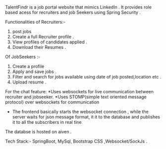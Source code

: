 TalentFindr is a job portal website that mimics LinkedIn . It provides role based acess for recruiters and job Seekers using Spring Security .

Functionalities of Recruiters:-
1) post jobs
2) Create a full Recruiter profile .
3) View profiles of candidates applied .
4) Download their Resumes .

Of JobSeekers :-
1) Create a profile
2) Apply and save  jobs .
3) Filter and search for jobs available using date of job posted,location etc .
4) Upload resume .


For the chat feature:
*Uses websockets for live communication between recruiter and jobseeker.
*Uses STOMP(simple text oriented message protocol) over websockets for communication
* The frontend basically starts the websocket connection , while the server waits for json message format, it it to the database and publishes it to all the subscribers in real tine

The databse is hosted on aiven .
 
Tech Stack:- SpringBoot, MySql, Bootstrap CSS ,Websocket/SockJs .
